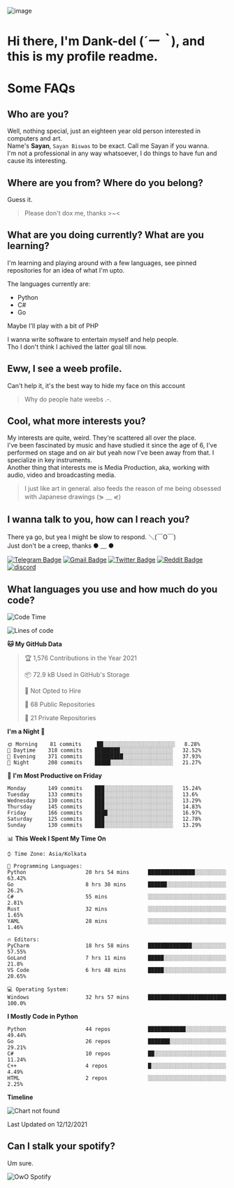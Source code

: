 ![image](https://user-images.githubusercontent.com/63096193/125182844-29f20800-e22f-11eb-8dc9-b0f2d29647bb.png)

# **Hi there, I'm Dank-del (*´ー｀*), and this is my profile readme.**
<!--  [![Profile views](https://gpvc.arturio.dev/dank-del)](https://github.com/dank-del) -->
# Some FAQs

## **Who are you?**

Well, nothing special, just an eighteen year old person interested in computers and art. \
Name's **Sayan**, `Sayan Biswas` to be exact. Call me Sayan if you wanna. \
I'm not a professional in any way whatsoever, I do things to have fun and cause its interesting.

## **Where are you from? Where do you belong?**

Guess it.
> Please don't dox me, thanks >~<

## **What are you doing currently? What are you learning?**

I'm learning and playing around with a few languages, see pinned repositories for an idea of what I'm upto.

The languages currently are:

- Python
- C#
- Go

Maybe I'll play with a bit of PHP

I wanna write software to entertain myself and help people. \
Tho I don't think I achived the latter goal till now.

## **Eww, I see a weeb profile.**

Can't help it, it's the best way to hide my face on this account
> Why do people hate weebs .-.

## **Cool, what more interests you?**

My interests are quite, weird. They're scattered all over the place. \
I've been fascinated by music and have studied it since the age of 6, I've performed on stage and on air but yeah now I've been away from that. I specialize in key instruments. \
Another thing that interests me is Media Production, aka, working with audio, video and broadcasting media.

> I just like art in general. also feeds the reason of me being obsessed with Japanese drawings (⋟ ﹏ ⋞)

## **I wanna talk to you, how can I reach you?**

There ya go, but yea I might be slow to respond. ＼(￣O￣) \
Just don't be a creep, thanks ● ﹏ ●

[![Telegram Badge](https://img.shields.io/badge/-dank_as_fuck-1ca0f1?style=flat-square&logo=telegram&logoColor=white&link=https://t.me/dank_as_fuck)](https://t.me/dank_as_fuck)
[![Gmail Badge](https://img.shields.io/badge/-chizuru@kanojo.tk-c14438?style=flat-square&logo=Gmail&logoColor=white&link=mailto:chizuru@kanojo.tk)](mailto:chizuru@kanojo.tk)
[![Twitter Badge](https://img.shields.io/twitter/follow/TheDankDel?style=social)](https://twitter.com/TheDankDel)
[![Reddit Badge](https://img.shields.io/reddit/user-karma/combined/dank_as_fuck_?style=social)](https://www.reddit.com/user/dank_as_fuck_/)
[![discord](https://discord-md-badge.vercel.app/api/shield/506536929152466945?style=social)](https://discordapp.com/users/506536929152466945)

## **What languages you use and how much do you code?**

<!--START_SECTION:waka-->
![Code Time](http://img.shields.io/badge/Code%20Time-274%20hrs%2059%20mins-blue)

![Lines of code](https://img.shields.io/badge/From%20Hello%20World%20I%27ve%20Written-866%20Thousand%20lines%20of%20code-blue)

**🐱 My GitHub Data** 

> 🏆 1,576 Contributions in the Year 2021
 > 
> 📦 72.9 kB Used in GitHub's Storage 
 > 
> 🚫 Not Opted to Hire
 > 
> 📜 68 Public Repositories 
 > 
> 🔑 21 Private Repositories  
 > 
**I'm a Night 🦉** 

```text
🌞 Morning    81 commits     ██░░░░░░░░░░░░░░░░░░░░░░░   8.28% 
🌆 Daytime    318 commits    ████████░░░░░░░░░░░░░░░░░   32.52% 
🌃 Evening    371 commits    █████████░░░░░░░░░░░░░░░░   37.93% 
🌙 Night      208 commits    █████░░░░░░░░░░░░░░░░░░░░   21.27%

```
📅 **I'm Most Productive on Friday** 

```text
Monday       149 commits    ███░░░░░░░░░░░░░░░░░░░░░░   15.24% 
Tuesday      133 commits    ███░░░░░░░░░░░░░░░░░░░░░░   13.6% 
Wednesday    130 commits    ███░░░░░░░░░░░░░░░░░░░░░░   13.29% 
Thursday     145 commits    ███░░░░░░░░░░░░░░░░░░░░░░   14.83% 
Friday       166 commits    ████░░░░░░░░░░░░░░░░░░░░░   16.97% 
Saturday     125 commits    ███░░░░░░░░░░░░░░░░░░░░░░   12.78% 
Sunday       130 commits    ███░░░░░░░░░░░░░░░░░░░░░░   13.29%

```


📊 **This Week I Spent My Time On** 

```text
⌚︎ Time Zone: Asia/Kolkata

💬 Programming Languages: 
Python                   20 hrs 54 mins      ███████████████░░░░░░░░░░   63.42% 
Go                       8 hrs 38 mins       ██████░░░░░░░░░░░░░░░░░░░   26.2% 
C#                       55 mins             ░░░░░░░░░░░░░░░░░░░░░░░░░   2.81% 
Rust                     32 mins             ░░░░░░░░░░░░░░░░░░░░░░░░░   1.65% 
YAML                     28 mins             ░░░░░░░░░░░░░░░░░░░░░░░░░   1.46%

🔥 Editors: 
PyCharm                  18 hrs 58 mins      ██████████████░░░░░░░░░░░   57.55% 
GoLand                   7 hrs 11 mins       █████░░░░░░░░░░░░░░░░░░░░   21.8% 
VS Code                  6 hrs 48 mins       █████░░░░░░░░░░░░░░░░░░░░   20.65%

💻 Operating System: 
Windows                  32 hrs 57 mins      █████████████████████████   100.0%

```

**I Mostly Code in Python** 

```text
Python                   44 repos            ████████████░░░░░░░░░░░░░   49.44% 
Go                       26 repos            ███████░░░░░░░░░░░░░░░░░░   29.21% 
C#                       10 repos            ██░░░░░░░░░░░░░░░░░░░░░░░   11.24% 
C++                      4 repos             █░░░░░░░░░░░░░░░░░░░░░░░░   4.49% 
HTML                     2 repos             ░░░░░░░░░░░░░░░░░░░░░░░░░   2.25%

```


**Timeline**

![Chart not found](https://raw.githubusercontent.com/Dank-del/Dank-del/main/charts/bar_graph.png) 


 Last Updated on 12/12/2021
<!--END_SECTION:waka-->

## **Can I stalk your spotify?**

Um sure.

![OwO Spotify](https://spotify-recently-played-readme.vercel.app/api?user=31fdrsslnr7nvq4ytqwtw7c4rxfm&count=5)
